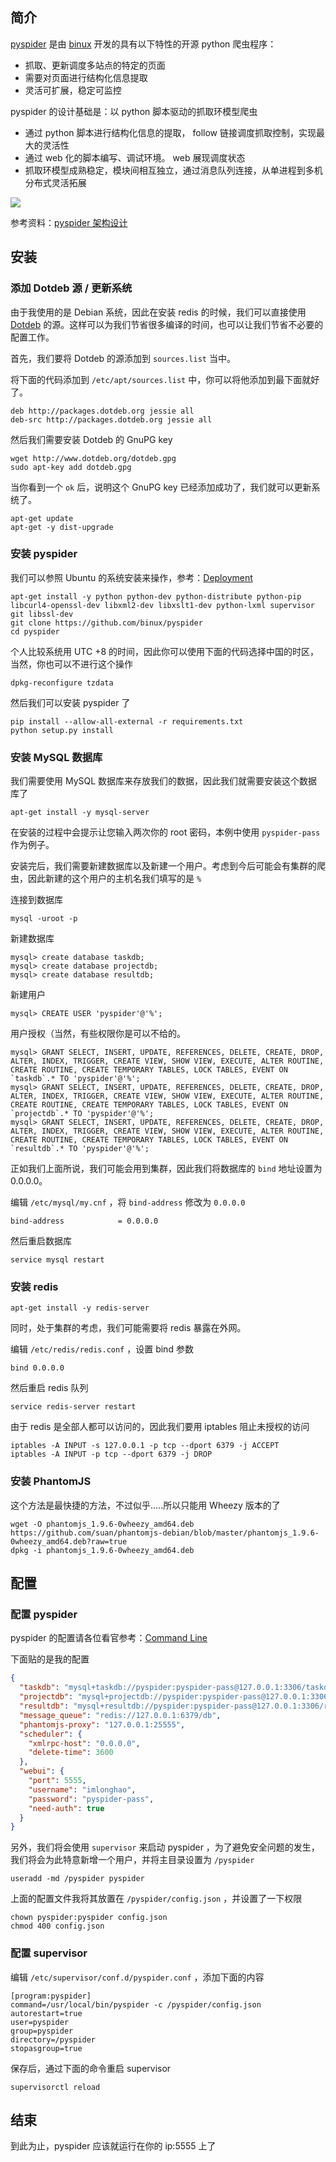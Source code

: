 <!--
Debian 8.1 安装配置 pyspider 爬虫
pyspider 是由 binux 开发的具有以下特性的开源 python 爬虫程序
1497685845
-->

## 简介

[pyspider](https://github.com/binux/pyspider) 是由 [binux](https://github.com/binux) 开发的具有以下特性的开源 python 爬虫程序：

- 抓取、更新调度多站点的特定的页面
- 需要对页面进行结构化信息提取
- 灵活可扩展，稳定可监控

pyspider 的设计基础是：以 python 脚本驱动的抓取环模型爬虫

- 通过 python 脚本进行结构化信息的提取， follow 链接调度抓取控制，实现最大的灵活性
- 通过 web 化的脚本编写、调试环境。 web 展现调度状态
- 抓取环模型成熟稳定，模块间相互独立，通过消息队列连接，从单进程到多机分布式灵活拓展

![](https://imlonghao.b-cdn.net/files/9/5bbb2438320f7.jpg)

参考资料：[pyspider 架构设计](http://blog.binux.me/2014/02/pyspider-architecture/)

## 安装

### 添加 Dotdeb 源 / 更新系统

由于我使用的是 Debian 系统，因此在安装 redis 的时候，我们可以直接使用 [Dotdeb](https://www.dotdeb.org/) 的源。这样可以为我们节省很多编译的时间，也可以让我们节省不必要的配置工作。

首先，我们要将 Dotdeb 的源添加到 `sources.list` 当中。

将下面的代码添加到 `/etc/apt/sources.list` 中，你可以将他添加到最下面就好了。

```
deb http://packages.dotdeb.org jessie all
deb-src http://packages.dotdeb.org jessie all
```

然后我们需要安装 Dotdeb 的 GnuPG key

```
wget http://www.dotdeb.org/dotdeb.gpg
sudo apt-key add dotdeb.gpg
```

当你看到一个 `ok` 后，说明这个 GnuPG key 已经添加成功了，我们就可以更新系统了。

```
apt-get update
apt-get -y dist-upgrade
```

### 安装 pyspider

我们可以参照 Ubuntu 的系统安装来操作，参考：[Deployment](http://docs.pyspider.org/en/latest/Deployment/)

```
apt-get install -y python python-dev python-distribute python-pip libcurl4-openssl-dev libxml2-dev libxslt1-dev python-lxml supervisor git libssl-dev
git clone https://github.com/binux/pyspider
cd pyspider
```

个人比较系统用 UTC +8 的时间，因此你可以使用下面的代码选择中国的时区，当然，你也可以不进行这个操作

```
dpkg-reconfigure tzdata
```

然后我们可以安装 pyspider 了

```
pip install --allow-all-external -r requirements.txt
python setup.py install
```

### 安装 MySQL 数据库

我们需要使用 MySQL 数据库来存放我们的数据，因此我们就需要安装这个数据库了

```
apt-get install -y mysql-server
```

在安装的过程中会提示让您输入两次你的 root 密码，本例中使用 `pyspider-pass` 作为例子。

安装完后，我们需要新建数据库以及新建一个用户。考虑到今后可能会有集群的爬虫，因此新建的这个用户的主机名我们填写的是 `%`

连接到数据库

```
mysql -uroot -p
```

新建数据库

```
mysql> create database taskdb;
mysql> create database projectdb;
mysql> create database resultdb;
```

新建用户

```
mysql> CREATE USER 'pyspider'@'%';
```

用户授权（当然，有些权限你是可以不给的。

```
mysql> GRANT SELECT, INSERT, UPDATE, REFERENCES, DELETE, CREATE, DROP, ALTER, INDEX, TRIGGER, CREATE VIEW, SHOW VIEW, EXECUTE, ALTER ROUTINE, CREATE ROUTINE, CREATE TEMPORARY TABLES, LOCK TABLES, EVENT ON `taskdb`.* TO 'pyspider'@'%';
mysql> GRANT SELECT, INSERT, UPDATE, REFERENCES, DELETE, CREATE, DROP, ALTER, INDEX, TRIGGER, CREATE VIEW, SHOW VIEW, EXECUTE, ALTER ROUTINE, CREATE ROUTINE, CREATE TEMPORARY TABLES, LOCK TABLES, EVENT ON `projectdb`.* TO 'pyspider'@'%';
mysql> GRANT SELECT, INSERT, UPDATE, REFERENCES, DELETE, CREATE, DROP, ALTER, INDEX, TRIGGER, CREATE VIEW, SHOW VIEW, EXECUTE, ALTER ROUTINE, CREATE ROUTINE, CREATE TEMPORARY TABLES, LOCK TABLES, EVENT ON `resultdb`.* TO 'pyspider'@'%';
```

正如我们上面所说，我们可能会用到集群，因此我们将数据库的 `bind` 地址设置为 0.0.0.0。

编辑 `/etc/mysql/my.cnf` ，将 `bind-address` 修改为 `0.0.0.0`

```
bind-address            = 0.0.0.0
```

然后重启数据库

```
service mysql restart
```

### 安装 redis

```
apt-get install -y redis-server
```

同时，处于集群的考虑，我们可能需要将 redis 暴露在外网。

编辑 `/etc/redis/redis.conf` ，设置 bind 参数

```
bind 0.0.0.0
```

然后重启 redis 队列

```
service redis-server restart
```

由于 redis 是全部人都可以访问的，因此我们要用 iptables 阻止未授权的访问

```
iptables -A INPUT -s 127.0.0.1 -p tcp --dport 6379 -j ACCEPT
iptables -A INPUT -p tcp --dport 6379 -j DROP
```

### 安装 PhantomJS

这个方法是最快捷的方法，不过似乎.....所以只能用 Wheezy 版本的了

```
wget -O phantomjs_1.9.6-0wheezy_amd64.deb https://github.com/suan/phantomjs-debian/blob/master/phantomjs_1.9.6-0wheezy_amd64.deb?raw=true
dpkg -i phantomjs_1.9.6-0wheezy_amd64.deb
```

## 配置

### 配置 pyspider

pyspider 的配置请各位看官参考：[Command Line](https://web.archive.org/web/20161212030128/http://docs.pyspider.org/en/latest/Command-Line/)

下面贴的是我的配置

```json
{
  "taskdb": "mysql+taskdb://pyspider:pyspider-pass@127.0.0.1:3306/taskdb",
  "projectdb": "mysql+projectdb://pyspider:pyspider-pass@127.0.0.1:3306/projectdb",
  "resultdb": "mysql+resultdb://pyspider:pyspider-pass@127.0.0.1:3306/resultdb",
  "message_queue": "redis://127.0.0.1:6379/db",
  "phantomjs-proxy": "127.0.0.1:25555",
  "scheduler": {
    "xmlrpc-host": "0.0.0.0",
    "delete-time": 3600
  },
  "webui": {
    "port": 5555,
    "username": "imlonghao",
    "password": "pyspider-pass",
    "need-auth": true
  }
}
```

另外，我们将会使用 `supervisor` 来启动 pyspider ，为了避免安全问题的发生，我们将会为此特意新增一个用户，并将主目录设置为 `/pyspider`

```
useradd -md /pyspider pyspider
```

上面的配置文件我将其放置在 `/pyspider/config.json` ，并设置了一下权限

```
chown pyspider:pyspider config.json
chmod 400 config.json
```

### 配置 supervisor

编辑 `/etc/supervisor/conf.d/pyspider.conf` ，添加下面的内容

```
[program:pyspider]
command=/usr/local/bin/pyspider -c /pyspider/config.json
autorestart=true
user=pyspider
group=pyspider
directory=/pyspider
stopasgroup=true
```

保存后，通过下面的命令重启 supervisor

```
supervisorctl reload
```

## 结束

到此为止，pyspider 应该就运行在你的 ip:5555 上了
